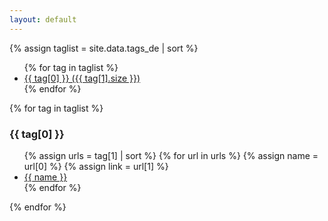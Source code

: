 ```yaml
---
layout: default
---
```


{% assign taglist = site.data.tags_de | sort  %}

<ul>
{% for tag in taglist %}
  <li><a href="#{{ tag[0] }}">{{ tag[0] }} ({{ tag[1].size }})</a></li>
{% endfor %}
</ul>

{% for tag in taglist %}
<h3 id="{{ tag[0] }}">{{ tag[0] }}</h3>
<ul>
  {% assign urls = tag[1] | sort %}
  {% for url in urls %}
    {% assign name = url[0] %}
    {% assign link = url[1] %}
  <li><a href="{{ link }}">{{ name }}</a></li>
  {% endfor %}
</ul>
{% endfor %}

